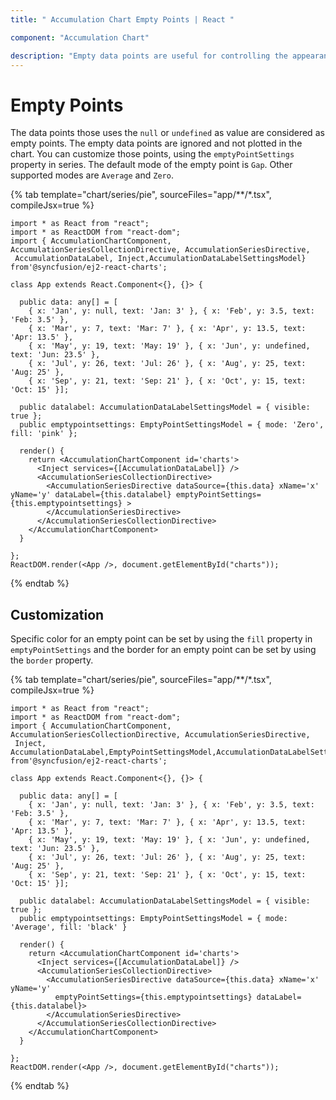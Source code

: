 ```yaml
---
title: " Accumulation Chart Empty Points | React "

component: "Accumulation Chart"

description: "Empty data points are useful for controlling the appearance and structure the chart's data as well as handling points whose data is a null value"
---
```


# Empty Points

The data points those uses the `null` or `undefined` as value are considered as empty points. The empty data points
are ignored and not plotted in the chart. You can customize those points, using the `emptyPointSettings` property in
series. The default mode of the empty point is `Gap`. Other supported modes are `Average` and `Zero`.

{% tab template="chart/series/pie", sourceFiles="app/**/*.tsx", compileJsx=true %}

```tsx
import * as React from "react";
import * as ReactDOM from "react-dom";
import { AccumulationChartComponent, AccumulationSeriesCollectionDirective, AccumulationSeriesDirective,
 AccumulationDataLabel, Inject,AccumulationDataLabelSettingsModel}
from'@syncfusion/ej2-react-charts';

class App extends React.Component<{}, {}> {

  public data: any[] = [
    { x: 'Jan', y: null, text: 'Jan: 3' }, { x: 'Feb', y: 3.5, text: 'Feb: 3.5' },
    { x: 'Mar', y: 7, text: 'Mar: 7' }, { x: 'Apr', y: 13.5, text: 'Apr: 13.5' },
    { x: 'May', y: 19, text: 'May: 19' }, { x: 'Jun', y: undefined, text: 'Jun: 23.5' },
    { x: 'Jul', y: 26, text: 'Jul: 26' }, { x: 'Aug', y: 25, text: 'Aug: 25' },
    { x: 'Sep', y: 21, text: 'Sep: 21' }, { x: 'Oct', y: 15, text: 'Oct: 15' }];

  public datalabel: AccumulationDataLabelSettingsModel = { visible: true };
  public emptypointsettings: EmptyPointSettingsModel = { mode: 'Zero', fill: 'pink' };

  render() {
    return <AccumulationChartComponent id='charts'>
      <Inject services={[AccumulationDataLabel]} />
      <AccumulationSeriesCollectionDirective>
        <AccumulationSeriesDirective dataSource={this.data} xName='x' yName='y' dataLabel={this.datalabel} emptyPointSettings={this.emptypointsettings} >
        </AccumulationSeriesDirective>
      </AccumulationSeriesCollectionDirective>
    </AccumulationChartComponent>
  }

};
ReactDOM.render(<App />, document.getElementById("charts"));
```

{% endtab %}

## Customization

Specific color for an empty point can be set by using the `fill` property in `emptyPointSettings` and the
border for an empty point can be set by using the `border` property.

{% tab template="chart/series/pie", sourceFiles="app/**/*.tsx", compileJsx=true %}

```tsx
import * as React from "react";
import * as ReactDOM from "react-dom";
import { AccumulationChartComponent, AccumulationSeriesCollectionDirective, AccumulationSeriesDirective,
 Inject, AccumulationDataLabel,EmptyPointSettingsModel,AccumulationDataLabelSettingsModel}
from'@syncfusion/ej2-react-charts';

class App extends React.Component<{}, {}> {

  public data: any[] = [
    { x: 'Jan', y: null, text: 'Jan: 3' }, { x: 'Feb', y: 3.5, text: 'Feb: 3.5' },
    { x: 'Mar', y: 7, text: 'Mar: 7' }, { x: 'Apr', y: 13.5, text: 'Apr: 13.5' },
    { x: 'May', y: 19, text: 'May: 19' }, { x: 'Jun', y: undefined, text: 'Jun: 23.5' },
    { x: 'Jul', y: 26, text: 'Jul: 26' }, { x: 'Aug', y: 25, text: 'Aug: 25' },
    { x: 'Sep', y: 21, text: 'Sep: 21' }, { x: 'Oct', y: 15, text: 'Oct: 15' }];

  public datalabel: AccumulationDataLabelSettingsModel = { visible: true };
  public emptypointsettings: EmptyPointSettingsModel = { mode: 'Average', fill: 'black' }

  render() {
    return <AccumulationChartComponent id='charts'>
      <Inject services={[AccumulationDataLabel]} />
      <AccumulationSeriesCollectionDirective>
        <AccumulationSeriesDirective dataSource={this.data} xName='x' yName='y'
          emptyPointSettings={this.emptypointsettings} dataLabel={this.datalabel}>
        </AccumulationSeriesDirective>
      </AccumulationSeriesCollectionDirective>
    </AccumulationChartComponent>
  }

};
ReactDOM.render(<App />, document.getElementById("charts"));
```

{% endtab %}